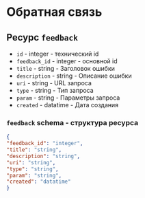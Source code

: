 # Обратная связь
## Ресурс `feedback`
- `id` - integer - технический id
- `feedback_id` - integer - основной id
- `title` - string - Заголовок ошибки
- `description` - string - Описание ошибки
- `uri` - string - URL запроса
- `type` - string - Тип запроса
- `param` - string - Параметры запроса
- `created` - datatime - Дата создания

### `feedback` schema - структура ресурса
```json
{
"feedback_id": "integer",
"title": "string",
"description": "string",
"uri": "string",
"type": "string",
"param": "string",
"created": "datatime"
}
```

